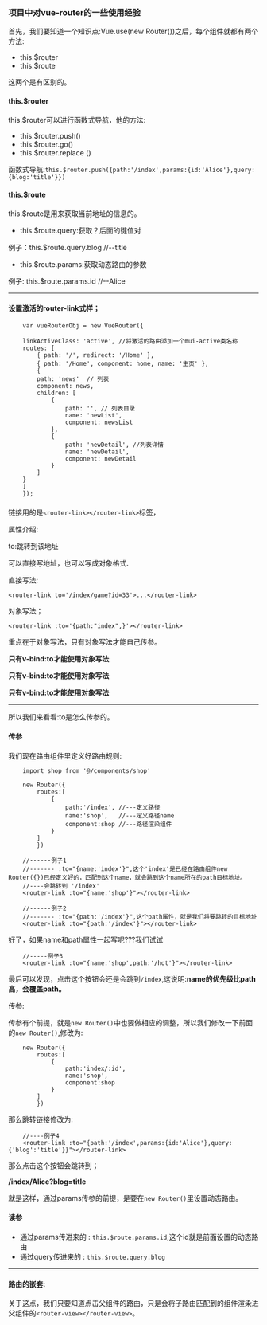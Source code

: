 ### 项目中对vue-router的一些使用经验

  首先，我们要知道一个知识点:Vue.use(new Router())之后，每个组件就都有两个方法:

  * this.$router
  * this.$route

这两个是有区别的。

#### this.$router
  
  this.$router可以进行函数式导航，他的方法:
 * this.$router.push()
 * this.$router.go()
 * this.$router.replace ()

函数式导航:`this.$router.push({path:'/index',params:{id:'Alice'},query:{blog:'title'}})`

#### this.$route

  this.$route是用来获取当前地址的信息的。

  * this.$route.query:获取？后面的键值对

   例子：this.$route.query.blog   //--title

  * this.$route.params:获取动态路由的参数
   
   例子: this.$route.params.id   //--Alice

------------

#### 设置激活的router-link式样；

```
	var vueRouterObj = new VueRouter({

	linkActiveClass: 'active', //将激活的路由添加一个mui-active类名称
	routes: [
	    { path: '/', redirect: '/Home' },
	    { path: '/Home', component: home, name: '主页' },
	    {
	    path: 'news'  // 列表
	    component: news,
	    children: [
	        {
	            path: '', // 列表目录
	            name: 'newList', 
	            component: newsList
	        },
	        {
	            path: 'newDetail', //列表详情
	            name: 'newDetail',
	            component: newDetail
	        }
	    ]
	}
	]
	});
```

#### <router-link></router-link>

链接用的是`<router-link></router-link>`标签，

属性介绍:

  to:跳转到该地址

  可以直接写地址，也可以写成对象格式.

  直接写法:

`<router-link to='/index/game?id=33'>...</router-link>`
  
  对象写法；

`<router-link :to='{path:"index",}'></router-link>`

重点在于对象写法，只有对象写法才能自己传参。

**只有v-bind:to才能使用对象写法**

**只有v-bind:to才能使用对象写法**

**只有v-bind:to才能使用对象写法**

----------

所以我们来看看:to是怎么传参的。

#### 传参

我们现在路由组件里定义好路由规则:
```
	import shop from '@/components/shop'

	new Router({
		routes:[
			{
				path:'/index', //---定义路径
				name:'shop',   //---定义路径name
				component:shop //---路径渲染组件
			}
		]
		})
```

```
	//------例子1 
	//------- :to="{name:'index'}",这个'index'是已经在路由组件new Router({})已经定义好的，匹配到这个name，就会跳到这个name所在的path目标地址。
	//----会跳转到 '/index'
	<router-link :to="{name:'shop'}"></router-link>

	//------例子2
	//------- :to="{path:'/index'}",这个path属性，就是我们将要跳转的目标地址
	<router-link :to="{path:'/index'}"></router-link>

```

好了，如果name和path属性一起写呢???我们试试

```
	//-----例子3
	<router-link :to="{name:'shop',path:'/hot'}"></router-link>
```

最后可以发现，点击这个按钮会还是会跳到`/index`,这说明:**name的优先级比path高，会覆盖path。**

传参:

传参有个前提，就是`new Router()`中也要做相应的调整，所以我们修改一下前面的`new Router()`,修改为:

```
	new Router({
		routes:[
			{
				path:'index/:id',
				name:'shop',
				component:shop
			}
		]
		})
```

那么跳转链接修改为:
```
	//----例子4
	<router-link :to="{path:'/index',params:{id:'Alice'},query:{'blog':'title'}}"></router-link>
```

那么点击这个按钮会跳转到；
	
**/index/Alice?blog=title**

就是这样，通过params传参的前提，是要在`new Router()`里设置动态路由。

#### 读参

* 通过params传进来的 : `this.$route.params.id`,这个id就是前面设置的动态路由
* 通过query传进来的 : `this.$route.query.blog`

-------------

#### 路由的嵌套:

关于这点，我们只要知道点击父组件的路由，只是会将子路由匹配到的组件渲染进父组件的`<router-view></router-view>`。